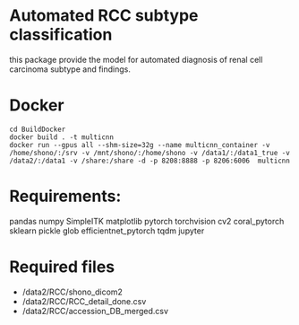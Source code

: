 # Automated RCC subtype classification
this package provide the model for automated diagnosis of renal cell carcinoma subtype and findings.

# Docker
```
cd BuildDocker
docker build . -t multicnn
docker run --gpus all --shm-size=32g --name multicnn_container -v /home/shono/:/srv -v /mnt/shono/:/home/shono -v /data1/:/data1_true -v /data2/:/data1 -v /share:/share -d -p 8208:8888 -p 8206:6006  multicnn
```

# Requirements:
pandas
numpy
SimpleITK
matplotlib
pytorch
torchvision
cv2
coral_pytorch
sklearn
pickle
glob
efficientnet_pytorch
tqdm
jupyter

# Required files
* /data2/RCC/shono_dicom2
* /data2/RCC/RCC_detail_done.csv 
* /data2/RCC/accession_DB_merged.csv
